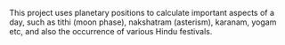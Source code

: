 This project uses planetary positions to calculate important aspects of a day, such as tithi (moon phase), nakshatram (asterism), karanam, yogam etc, and also the occurrence of various Hindu festivals.